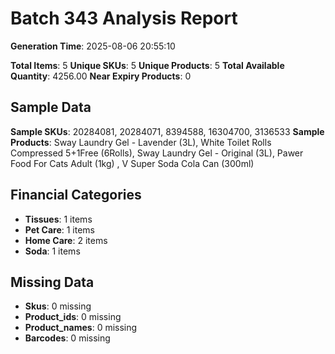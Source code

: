 # Batch 343 Analysis Report

**Generation Time**: 2025-08-06 20:55:10

**Total Items**: 5
**Unique SKUs**: 5
**Unique Products**: 5
**Total Available Quantity**: 4256.00
**Near Expiry Products**: 0

## Sample Data
**Sample SKUs**: 20284081, 20284071, 8394588, 16304700, 3136533
**Sample Products**: Sway Laundry Gel - Lavender (3L), White Toilet Rolls Compressed 5+1Free (6Rolls), Sway Laundry Gel - Original (3L), Pawer Food For Cats Adult (1kg) , V Super Soda Cola Can (300ml)

## Financial Categories
- **Tissues**: 1 items
- **Pet Care**: 1 items
- **Home Care**: 2 items
- **Soda**: 1 items

## Missing Data
- **Skus**: 0 missing
- **Product_ids**: 0 missing
- **Product_names**: 0 missing
- **Barcodes**: 0 missing
